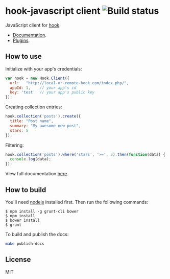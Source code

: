 hook-javascript client ![Build status](https://travis-ci.org/doubleleft/hook-javascript.svg?branch=master)
===

JavaScript client for [hook](https://github.com/doubleleft/hook).

- [Documentation](http://doubleleft.github.io/hook-javascript/classes/Hook.Client.html).
- [Plugins](https://github.com/doubleleft/hook-javascript/wiki/Plugins).

How to use
---

Initialize with your app's credentials:

```javascript
var hook = new Hook.Client({
  url:   "http://local-or-remote-hook.com/index.php/",
  appId: 1,    // your app's id
  key: 'test'  // your app's public key
});
```

Creating collection entries:

```javascript
hook.collection('posts').create({
  title: "Post name",
  summary: "My awesome new post",
  stars: 5
});
```

Filtering:

```javascript
hook.collection('posts').where('stars', '>=', 5).then(function(data) {
  console.log(data);
});
```

View full documentation [here](http://doubleleft.github.io/hook-javascript/classes/Hook.Client.html).

How to build
---

You'll need [nodejs](http://nodejs.org/) installed first. Then run the following
commands:

    $ npm install -g grunt-cli bower
    $ npm install
    $ bower install
    $ grunt

To build and publish the docs:

```bash
make publish-docs
```

License
---

MIT
